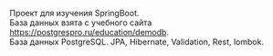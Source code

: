 Проект для изучения SpringBoot.\
База данных взята c учебного сайта https://postgrespro.ru/education/demodb. \
База данных PostgreSQL.
JPA, Hibernate, Validation, Rest, lombok.

